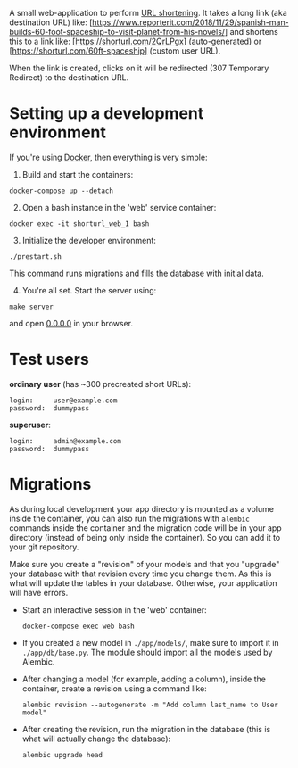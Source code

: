 A small web-application to perform [URL shortening](https://en.wikipedia.org/wiki/URL_shortening).
It takes a long link (aka destination URL) like:
[https://www.reporterit.com/2018/11/29/spanish-man-builds-60-foot-spaceship-to-visit-planet-from-his-novels/]
and shortens this to a link like:
[https://shorturl.com/2QrLPgx] (auto-generated) or [https://shorturl.com/60ft-spaceship] (custom user URL).

When the link is created, clicks on it will be redirected (307 Temporary Redirect) to the destination URL.


# Setting up a development environment

If you're using [Docker](https://www.docker.com), then everything is very simple:

1) Build and start the containers:
```console
docker-compose up --detach
```

2) Open a bash instance in the 'web' service container:
```console
docker exec -it shorturl_web_1 bash
```

3) Initialize the developer environment:
```console
./prestart.sh
```
This command runs migrations and fills the database with initial data.

4) You're all set. Start the server using:
```console
make server
```
and open [0.0.0.0](http://0.0.0.0) in your browser.


# Test users

**ordinary user** (has ~300 precreated short URLs):
```
login:     user@example.com
password:  dummypass
```

**superuser**:
```
login:     admin@example.com
password:  dummypass
```


# Migrations

As during local development your app directory is mounted as a volume inside
the container, you can also run the migrations with `alembic` commands inside
the container and the migration code will be in your app directory (instead of
being only inside the container). So you can add it to your git repository.

Make sure you create a "revision" of your models and that you "upgrade" your
database with that revision every time you change them. As this is what will
update the tables in your database. Otherwise, your application will have
errors.

* Start an interactive session in the 'web' container:
  ```console
  docker-compose exec web bash
  ```

* If you created a new model in `./app/models/`, make sure to
  import it in `./app/db/base.py`. The module should import all the models
  used by Alembic.

* After changing a model (for example, adding a column), inside the container,
  create a revision using a command like:
  ```console
  alembic revision --autogenerate -m "Add column last_name to User model"
  ```

* After creating the revision, run the migration in the database (this is what
  will actually change the database):
  ```console
  alembic upgrade head
  ```
